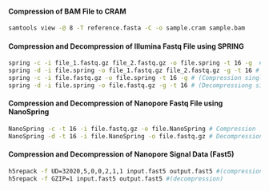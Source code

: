 #### Compression of BAM File to CRAM
```bash
samtools view -@ 8 -T reference.fasta -C -o sample.cram sample.bam
```
#### Compression and Decompression of Illumina Fastq File using SPRING
```bash
spring -c -i file_1.fastq.gz file_2.fastq.gz -o file.spring -t 16 -g  # (Compression)
spring -d -i file.spring -o file_1.fastq.gz file_2.fastq.gz -g -t 16 # (Decompression)
spring -c -i file.fastq.gz -o file.spring -t 16 -g # (Compression single-end)
spring -d -i file.spring -o file.fastq.gz -g -t 16 # (Decompressiong single-end)
```
#### Compression and Decompression of Nanopore Fastq File using NanoSpring
```bash
NanoSpring -c -t 16 -i file.fastq.gz -o file.NanoSpring # Compression
NanoSpring -d -t 16 -i file.NanoSpring -o file.fastq.gz # Decompression
```
#### Compression and Decompression of Nanopore Signal Data (Fast5)
```bash
h5repack -f UD=32020,5,0,0,2,1,1 input.fast5 output.fast5 #(compression)
h5repack -f GZIP=1 input.fast5 output.fast5 #(decompression)
```
